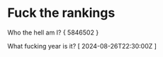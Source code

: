 # Fuck the rankings

Who the hell am I?
{ 5846502 }

What fucking year is it?
[ 2024-08-26T22:30:00Z ]
